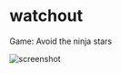 # watchout
Game: Avoid the ninja stars

![screenshot](http://dsernst.com/images/butters_game_screenshot.jpg)
